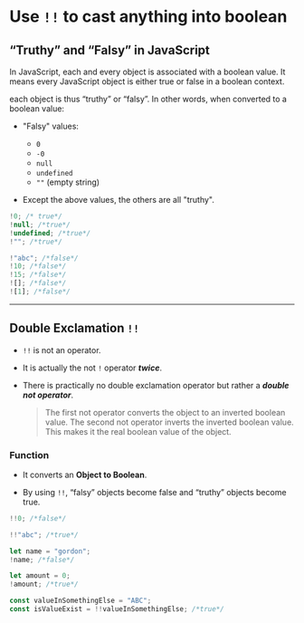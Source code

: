 # Use `!!` to cast anything into boolean

## “Truthy” and “Falsy” in JavaScript

In JavaScript, each and every object is associated with a boolean value. It means every JavaScript object is either true or false in a boolean context.

each object is thus “truthy” or “falsy”. In other words, when converted to a boolean value:

- "Falsy" values:

  - `0`
  - `-0`
  - `null`
  - `undefined`
  - `""` (empty string)

- Except the above values, the others are all "truthy".

```js
!0; /* true*/
!null; /*true*/
!undefined; /*true*/
!""; /*true*/

!"abc"; /*false*/
!10; /*false*/
!15; /*false*/
![]; /*false*/
![1]; /*false*/
```

---

## Double Exclamation `!!`

- `!!` is not an operator.

- It is actually the not `!` operator **_twice_**.

- There is practically no double exclamation operator but rather a **_double not operator_**.

  > The first not operator converts the object to an inverted boolean value.
  > The second not operator inverts the inverted boolean value.
  > This makes it the real boolean value of the object.

### Function

- It converts an **Object to Boolean**.

- By using `!!`, “falsy” objects become false and “truthy” objects become true.

```js
!!0; /*false*/

!!"abc"; /*true*/

let name = "gordon";
!name; /*false*/

let amount = 0;
!amount; /*true*/

const valueInSomethingElse = "ABC";
const isValueExist = !!valueInSomethingElse; /*true*/
```
